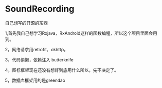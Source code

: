 # SoundRecording
自己想写的开源的东西

1,首先我自己想学习Rxjava，RxAndroid这样的函数编程，所以这个项目里面会用到。

2，网络请求用retrofit，okhttp。

3，代码偷懒，依赖注入 butterknife

4，图标框架现在还没有想好到底用什么所以，先不决定了。

5，数据库框架用的是greendao
